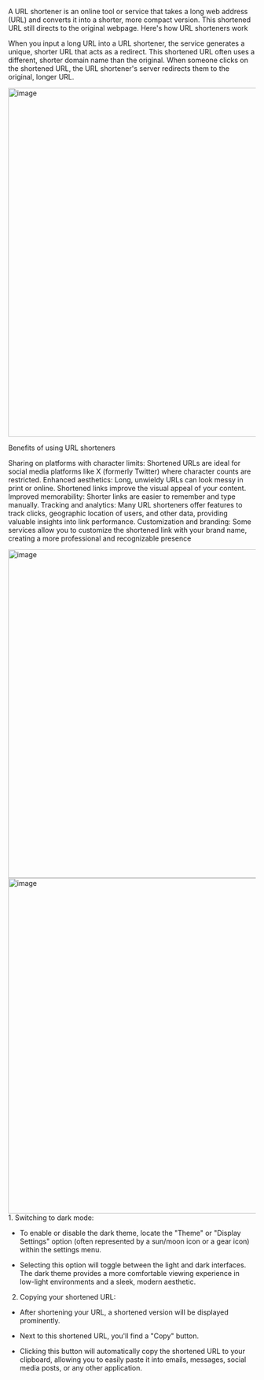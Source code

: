 A URL shortener is an online tool or service that takes a long web address (URL) and converts it into a shorter, more compact version. This shortened URL still directs to the original webpage. 
Here's how URL shorteners work

When you input a long URL into a URL shortener, the service generates a unique, shorter URL that acts as a redirect.
This shortened URL often uses a different, shorter domain name than the original.
When someone clicks on the shortened URL, the URL shortener's server redirects them to the original, longer URL.

<img width="650" height="708" alt="image" src="https://github.com/user-attachments/assets/38b731a2-457f-474e-b68b-5e6b32f2019a" />

Benefits of using URL shorteners

Sharing on platforms with character limits: Shortened URLs are ideal for social media platforms like X (formerly Twitter) where character counts are restricted.
Enhanced aesthetics: Long, unwieldy URLs can look messy in print or online. Shortened links improve the visual appeal of your content.
Improved memorability: Shorter links are easier to remember and type manually.
Tracking and analytics: Many URL shorteners offer features to track clicks, geographic location of users, and other data, providing valuable insights into link performance.
Customization and branding: Some services allow you to customize the shortened link with your brand name, creating a more professional and recognizable presence

<img width="659" height="667" alt="image" src="https://github.com/user-attachments/assets/5230902d-ab2c-48b4-a5c8-a6f07ead1cea" />

<img width="654" height="681" alt="image" src="https://github.com/user-attachments/assets/23396e52-e098-477f-a183-51aa3fc94286" />
1. Switching to dark mode:

* To enable or disable the dark theme, locate the "Theme" or "Display Settings" option (often represented by a sun/moon icon or a gear icon) within the settings menu.

* Selecting this option will toggle between the light and dark interfaces. The dark theme provides a more comfortable viewing experience in low-light environments and a sleek, modern aesthetic. 

2. Copying your shortened URL:

* After shortening your URL, a shortened version will be displayed prominently.

* Next to this shortened URL, you'll find a "Copy" button.

* Clicking this button will automatically copy the shortened URL to your clipboard, allowing you to easily paste it into emails, messages, social media posts, or any other application.
